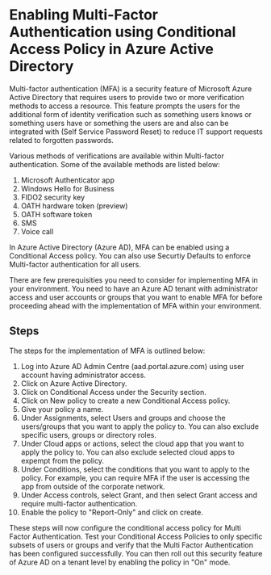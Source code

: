 # Enabling Multi-Factor Authentication using Conditional Access Policy in Azure Active Directory

Multi-factor authentication (MFA) is a security feature of Microsoft Azure Active Directory that requires users to provide two or more verification methods to access a resource. This feature prompts the users for the additional form of identity verification such as something users knows or something users have or something the users are and also can be integrated with (Self Service Password Reset) to reduce IT support requests related to forgotten passwords.

Various methods of verifications are available within Multi-factor authentication. Some of the available methods are listed below:

1. Microsoft Authenticator app
2. Windows Hello for Business
3. FIDO2 security key
4. OATH hardware token (preview)
5. OATH software token
6. SMS
7. Voice call

 In Azure Active Directory (Azure AD), MFA can be enabled using a Conditional Access policy. You can also use Securtiy Defaults to enforce Multi-factor authentication for all users.

There are few prerequisities you need to consider for implementing MFA in your environment. You need to have an Azure AD tenant with administrator access and user accounts or groups that you want to enable MFA for before proceeding ahead with the implementation of MFA within your environment.

## Steps

The steps for the implementation of MFA is outlined below:

1. Log into Azure AD Admin Centre (aad.portal.azure.com) using user account having administrator access.
2. Click on Azure Active Directory.
3. Click on Conditional Access under the Security section.
3. Click on New policy to create a new Conditional Access policy.
4. Give your policy a name.
5. Under Assignments, select Users and groups and choose the users/groups that you want to apply the policy to. You can also exclude specific users, groups or        directory roles.
6. Under Cloud apps or actions, select the cloud app that you want to apply the policy to. You can also exclude selected cloud apps to expempt from the policy.
7. Under Conditions, select the conditions that you want to apply to the policy. For example, you can require MFA if the user is accessing the app from outside of the corporate network. 
8. Under Access controls, select Grant, and then select Grant access and require multi-factor authentication. 
9. Enable the policy to "Report-Only" and click on create. 

These steps will now configure the conditional access policy for Multi Factor Authentication. Test your Conditional Access Policies to only specific subsets of users or groups and verify that the Multi Factor Authentication has been configured successfully. You can then roll out this security feature of Azure AD on a tenant level by enabling the policy in "On" mode.


